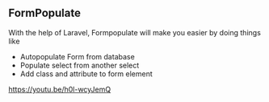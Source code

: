 <h2>FormPopulate</h2>
With the help of Laravel, Formpopulate will make you easier by doing things like 
<ul>
    <li>Autopopulate Form from database</li>
    <li>Populate select from another select</li>
    <li>Add class and attribute to form element</li>
</ul>

https://youtu.be/h0l-wcyJemQ
